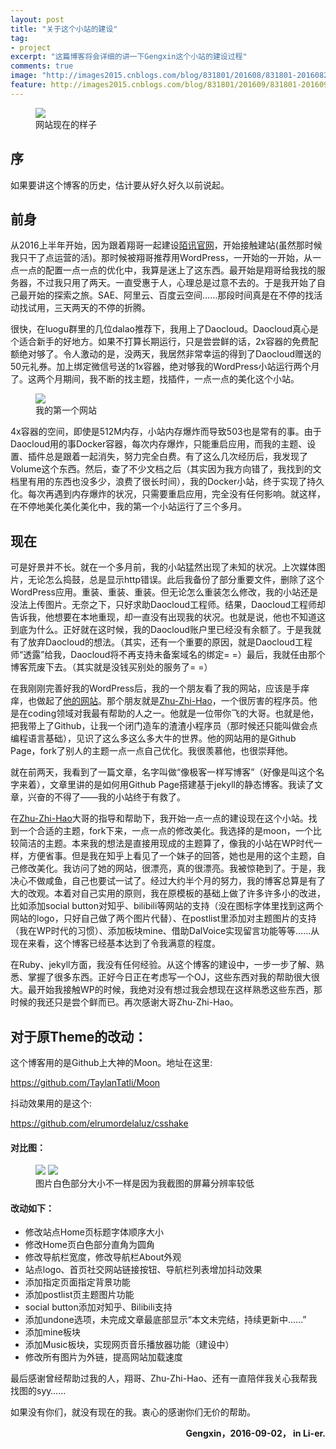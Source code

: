 ```yaml
---
layout: post
title: "关于这个小站的建设"
tag:
- project
excerpt: "这篇博客将会详细的讲一下Gengxin这个小站的建设过程"
comments: true
image: "http://images2015.cnblogs.com/blog/831801/201608/831801-20160825080336089-1712076279.png"
feature: http://images2015.cnblogs.com/blog/831801/201609/831801-20160902102658949-1383305150.jpg
---
```

<figure>
	<a href="http://images2015.cnblogs.com/blog/831801/201608/831801-20160825080336089-1712076279.png"><img src="http://images2015.cnblogs.com/blog/831801/201608/831801-20160825080336089-1712076279.png"></a>
  <figcaption>网站现在的样子</figcaption>
</figure>

## 序
如果要讲这个博客的历史，估计要从好久好久以前说起。

## 前身
从2016上半年开始，因为跟着翔哥一起建设<a href="http://mosisson.cn/" target="\_blank">陌讯官网</a>，开始接触建站(虽然那时候我只干了点运营的活)。那时候被翔哥推荐用WordPress，一开始的一开始，从一点一点的配置一点一点的优化中，我算是迷上了这东西。最开始是翔哥给我找的服务器，不过我只用了两天。一直受惠于人，心理总是过意不去的。于是我开始了自己最开始的探索之旅。SAE、阿里云、百度云空间……那段时间真是在不停的找活动找试用，三天两天的不停的折腾。

很快，在luogu群里的几位dalao推荐下，我用上了Daocloud。Daocloud真心是个适合新手的好地方。如果不打算长期运行，只是尝尝鲜的话，2x容器的免费配额绝对够了。令人激动的是，没两天，我居然非常幸运的得到了Daocloud赠送的50元礼券。加上绑定微信号送的1x容器，绝对够我的WordPress小站运行两个月了。这两个月期间，我不断的找主题，找插件，一点一点的美化这个小站。

<figure>
	<a href="http://images2015.cnblogs.com/blog/831801/201609/831801-20160902103446074-703359108.png"><img src="http://images2015.cnblogs.com/blog/831801/201609/831801-20160902103446074-703359108.png"></a>
  <figcaption>我的第一个网站</figcaption>
</figure>

4x容器的空间，即使是512M内存，小站内存爆炸而导致503也是常有的事。由于Daocloud用的事Docker容器，每次内存爆炸，只能重启应用，而我的主题、设置、插件总是跟着一起消失，努力完全白费。有了这么几次经历后，我发现了Volume这个东西。然后，查了不少文档之后（其实因为我方向错了，我找到的文档里有用的东西也没多少，浪费了很长时间），我的Docker小站，终于实现了持久化。每次再遇到内存爆炸的状况，只需要重启应用，完全没有任何影响。就这样，在不停地美化美化美化中，我的第一个小站运行了三个多月。

## 现在
可是好景并不长。就在一个多月前，我的小站猛然出现了未知的状况。上次媒体图片，无论怎么捣鼓，总是显示http错误。此后我备份了部分重要文件，删除了这个WordPress应用。重装、重装、重装。但无论怎么重装怎么修改，我的小站还是没法上传图片。无奈之下，只好求助Daocloud工程师。结果，Daocloud工程师却告诉我，他想要在本地重现，却一直没有出现我的状况。也就是说，他也不知道这到底为什么。正好就在这时候，我的Daocloud账户里已经没有余额了。于是我就有了放弃Daocloud的想法。（其实，还有一个重要的原因，就是Daocloud工程师“透露”给我，Daocloud将不再支持未备案域名的绑定= =）最后，我就任由那个博客荒废下去。（其实就是没钱买别处的服务了= =）

在我刚刚完善好我的WordPress后，我的一个朋友看了我的网站，应该是手痒痒，也做起了<a href="https://zhu-zhi-hao.github.io/" target="\_blank">他的网站</a>。那个朋友就是<a href="https://github.com/Zhu-Zhi-Hao" target="\_blank">Zhu-Zhi-Hao</a>，一个很厉害的程序员。他是在coding领域对我最有帮助的人之一。他就是一位带你飞的大哥。也就是他，把我带上了Github，让我一个闭门造车的渣渣小程序员（那时候还只能叫做会点编程语言基础），见识了这么多这么多大牛的世界。他的网站用的是Github Page，fork了别人的主题一点一点自己优化。我很羡慕他，也很崇拜他。

就在前两天，我看到了一篇文章，名字叫做“像极客一样写博客”（好像是叫这个名字来着），文章里讲的是如何用Github Page搭建基于jekyll的静态博客。我读了文章，兴奋的不得了——我的小站终于有救了。

在<a href="https://github.com/Zhu-Zhi-Hao" target="\_blank">Zhu-Zhi-Hao</a>大哥的指导和帮助下，我开始一点一点的建设现在这个小站。找到一个合适的主题，fork下来，一点一点的修改美化。我选择的是moon，一个比较简洁的主题。本来我的想法是直接用现成的主题算了，像我的小站在WP时代一样，方便省事。但是我在知乎上看见了一个妹子的回答，她也是用的这个主题，自己修改美化。我访问了她的网站，很漂亮，真的很漂亮。我被惊艳到了。于是，我决心不做咸鱼，自己也要试一试了。经过大约半个月的努力，我的博客总算是有了大的改观。本着对自己实用的原则，我在原模板的基础上做了许多许多小的改进，比如添加social button对知乎、bilibili等网站的支持（没在图标字体里找到这两个网站的logo，只好自己做了两个图片代替）、在postlist里添加对主题图片的支持（我在WP时代的习惯）、添加板块mine、借助DalVoice实现留言功能等等……从现在来看，这个博客已经基本达到了令我满意的程度。

在Ruby、jekyll方面，我没有任何经验。从这个博客的建设中，一步一步了解、熟悉、掌握了很多东西。正好今日正在考虑写一个OJ，这些东西对我的帮助很大很大。最开始我接触WP的时候，我绝对没有想过我会想现在这样熟悉这些东西，那时候的我还只是尝个鲜而已。再次感谢大哥Zhu-Zhi-Hao。

## 对于原Theme的改动：

这个博客用的是Github上大神的Moon。地址在这里:

<a href="https://github.com/TaylanTatli/Moon" target="\_blank">https://github.com/TaylanTatli/Moon</a>

抖动效果用的是这个:

<a href="https://github.com/elrumordelaluz/csshake" target="\_blank">https://github.com/elrumordelaluz/csshake</a>

#### 对比图：

<figure class="half">
	<a href="http://images2015.cnblogs.com/blog/831801/201609/831801-20160902105730949-445474566.png"><img src="http://images2015.cnblogs.com/blog/831801/201609/831801-20160902105730949-445474566.png"></a>
	<a href="http://images2015.cnblogs.com/blog/831801/201609/831801-20160902105956574-1306916917.png"><img src="http://images2015.cnblogs.com/blog/831801/201609/831801-20160902105956574-1306916917.png"></a>
	<figcaption>图片白色部分大小不一样是因为我截图的屏幕分辨率较低</figcaption>
</figure>

#### 改动如下：

  * 修改站点Home页标题字体顺序大小
  * 修改Home页白色部分直角为圆角
  * 修改导航栏宽度，修改导航栏About外观
  * 站点logo、首页社交网站链接按钮、导航栏列表增加抖动效果
  * 添加指定页面指定背景功能
  * 添加postlist页主题图片功能
  * social button添加对知乎、Bilibili支持
  * 添加undone选项，未完成文章最底部显示“本文未完结，持续更新中……”
  * 添加mine板块
  * 添加Music板块，实现网页音乐播放器功能（建设中）
  * 修改所有图片为外链，提高网站加载速度

最后感谢曾经帮助过我的人，翔哥、Zhu-Zhi-Hao、还有一直陪伴我关心我帮我找图的syy……

如果没有你们，就没有现在的我。衷心的感谢你们无价的帮助。

<p align="right"><strong>Gengxin，2016-09-02， in Li-er.</strong></p>
